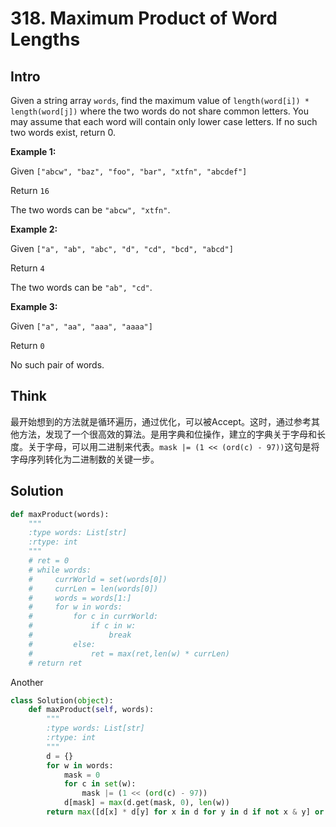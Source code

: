 # 318. Maximum Product of Word Lengths

## Intro

Given a string array `words`, find the maximum value of `length(word[i]) * length(word[j])` where the two words do not share common letters. You may assume that each word will contain only lower case letters. If no such two words exist, return 0.

**Example 1:**

Given `["abcw", "baz", "foo", "bar", "xtfn", "abcdef"]`

Return `16`

The two words can be `"abcw", "xtfn"`.

**Example 2:**

Given `["a", "ab", "abc", "d", "cd", "bcd", "abcd"]`

Return `4`

The two words can be `"ab", "cd"`.

**Example 3:**

Given `["a", "aa", "aaa", "aaaa"]`

Return `0`

No such pair of words.

## Think

最开始想到的方法就是循环遍历，通过优化，可以被Accept。这时，通过参考其他方法，发现了一个很高效的算法。是用字典和位操作，建立的字典关于字母和长度。关于字母，可以用二进制来代表。`mask |= (1 << (ord(c) - 97))`这句是将字母序列转化为二进制数的关键一步。

## Solution

```python
def maxProduct(words):
    """
    :type words: List[str]
    :rtype: int
    """
    # ret = 0
    # while words:
    #     currWorld = set(words[0])
    #     currLen = len(words[0])
    #     words = words[1:]
    #     for w in words:
    #         for c in currWorld:
    #             if c in w:
    #                 break
    #         else:
    #             ret = max(ret,len(w) * currLen)
    # return ret
```

Another

```python
class Solution(object):
    def maxProduct(self, words):
        """
        :type words: List[str]
        :rtype: int
        """
        d = {}
        for w in words:
            mask = 0
            for c in set(w):
                mask |= (1 << (ord(c) - 97))
            d[mask] = max(d.get(mask, 0), len(w))
        return max([d[x] * d[y] for x in d for y in d if not x & y] or [0])
```